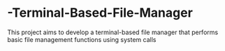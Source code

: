 # -Terminal-Based-File-Manager
This project aims to develop a terminal-based file manager that performs basic  file management functions using system calls
